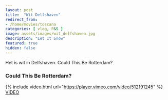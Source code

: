 ```yaml
---
layout: post
title:  "Wit Delfshaven"
redirect_from: 
- /home/movies/toscana
categories: [ vlog, P&S ]
image: assets/images/wit_delfshaven.jpg
description: "Let It Snow"
featured: true
hidden: false
---
```

Het is wit in Delfshaven.
Could This Be Rotterdam?

### Could This Be Rotterdam?  
{% include video.html url="https://player.vimeo.com/video/512191245" %}
[VIDEO](https://vimeo.com/512191245)  
<br/><br/>
